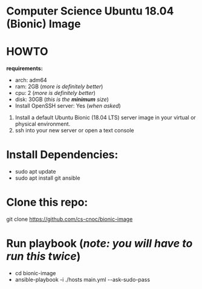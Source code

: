 # Computer Science Ubuntu 18.04 (Bionic) Image

# HOWTO

__requirements:__
  
  * arch: adm64
  * ram: 2GB (_more is definitely better_)
  * cpu: 2 (_more is definitely better_)
  * disk: 30GB (_this is the __minimum__ size_)
  * Install OpenSSH server: Yes (_when asked_)
  
 1. Install a default Ubuntu Bionic (18.04 LTS) server image in your virtual or physical environment.  
 2. ssh into your new server or open a text console

# Install Dependencies:
 
 * sudo apt update
 * sudo apt install git ansible
 
# Clone this repo:
 
   git clone https://github.com/cs-cnoc/bionic-image
   
# Run playbook (_note: you will have to run this twice_)

 * cd bionic-image
 * ansible-playbook -i ./hosts main.yml --ask-sudo-pass
  
 
